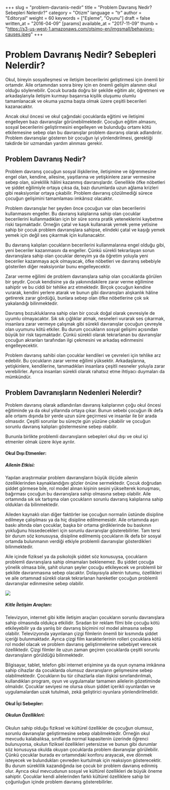 +++
slug = "problem-davranis-nedir"
title = "Problem Davranış Nedir? Sebepleri Nelerdir?"
category = "Otizm"
language = "tr"
author = "Editoryal"
weight = 60
keywords = ["Eşleme", "Oyunu"]
draft = false
written_at = "2016-04-09"
[params]
available_at = "2017-11-09"
thumb = "https://s3-us-west-1.amazonaws.com/otsimo-en/imgsmall/behaviors-causes.jpeg"
+++


# Problem Davranış Nedir? Sebepleri Nelerdir?

Okul, bireyin sosyalleşmesi ve iletişim becerilerini geliştirmesi için önemli bir ortamdır. Aile ortamından sonra birey için en önemli gelişim alanının okul olduğu söylenebilir. Çocuk burada doğru bir şekilde eğitim alır, öğretmeni ve arkadaşlarıyla iletişim kurmayı başarırsa kişilik oluşumu olumlu tamamlanacak ve okuma yazma başta olmak üzere çeşitli becerileri kazanacaktır.

Ancak okul öncesi ve okul çağındaki çocuklarda eğitimi ve iletişimi engelleyen bazı davranışlar görünebilmektedir. Çocuğun eğitim almasını, sosyal becerilerini geliştirmesini engelleyen ve bulunduğu ortamı kötü etkilemesine sebep olan bu davranışlar problem davranış olarak adlandırılır. Problem davranışlar gösteren bir çocuğun iyi yönlendirilmesi, gerektiği takdirde bir uzmandan yardım alınması gerekir.

## Problem Davranış Nedir?

Problem davranış çocuğun sosyal ilişkilerine, iletişimine ve öğrenmesine engel olan, kendine, ailesine, yaşıtlarına ve yetişkinlere zarar vermesine sebep olan, süreklilik hâlini kazanmış davranışlardır. Genellikle öfke nöbetleri ve şiddet eğilimiyle ortaya çıksa da, bazı durumlarda uzun ağlama krizleri gibi reaksiyonlar ortaya çıkabilir. Problem davranış çözülmediği sürece çocuğun gelişimini tamamlaması imkânsız olacaktır.

Problem davranışlar her şeyden önce çocuğun var olan becerilerini kullanmasını engeller. Bu davranış kalıplarına sahip olan çocuklar becerilerini kullanmadıkları için bir süre sonra pratik yeteneklerini kaybetme riski taşımaktadır. Örneğin çatal ve kaşık kullanarak yemek yeme yetisine sahip bir çocuk problem davranışlara sahipse, elindeki çatal ve kaşığı yemek yemek için değil ses çıkarmak için kullanacaktır.

Bu davranış kalıpları çocukların becerilerini kullanmalarına engel olduğu gibi, yeni beceriler kazanmasını da engeller. Çünkü sürekli tekrarlayan sorun davranışlara sahip olan çocuklar deneyim ya da öğretim yoluyla yeni beceriler kazanmaya açık olmayacak, öfke nöbetleri ve davranış sebebiyle gösterilen diğer reaksiyonlar bunu engelleyecektir.

Zarar verme eğilimi de problem davranışlara sahip olan çocuklarda görülen bir şeydir. Çocuk kendisine ya da yakınındakilere zarar verme eğilimine sahiptir ve bu ciddi bir tehlike arz etmektedir. Birçok çocuğun kendine vurarak, kendini yerlere atarak ve bunun gibi davranışları alışkanlık hâline getirerek zarar gördüğü, bunlara sebep olan öfke nöbetlerine çok sık yakalandığı bilinmektedir.

Davranış bozukluklarına sahip olan bir çocuk doğal olarak çevresiyle de uyumlu olmayacaktır. Sık sık çığlıklar atmak, nesneleri vurarak ses çıkarmak, insanlara zarar vermeye çalışmak gibi sürekli davranışlar çocuğun çevreyle olan uyumunu kötü etkiler. Bu durum çocukların sosyal gelişimi açısından büyük bir risk taşımaktadır. Çünkü sürekli olarak tekrarlanan bu davranışlar çocuğun akranları tarafından ilgi çekmesini ve arkadaş edinmesini engelleyecektir.

Problem davranış sahibi olan çocuklar kendileri ve çevreleri için tehlike arz edebilir. Bu çocukların zarar verme eğilimi yüksektir. Arkadaşlarına, yetişkinlere, kendilerine, tanımadıkları insanlara çeşitli nesneler yoluyla zarar verebilirler. Ayrıca insanları sürekli olarak rahatsız etme ihtiyacı duymaları da mümkündür.

## Problem Davranışların Nedenleri Nelerdir?

Problem davranış olarak adlandırılan davranış kalıplarının çoğu okul öncesi eğitiminde ya da okul yıllarında ortaya çıkar. Bunun sebebi çocuğun ilk defa aile ortamı dışında bir yerde uzun süre geçirmesi ve insanlar ile bir arada olmasıdır. Çeşitli sorunlar bu süreçte gün yüzüne çıkabilir ve çocuğun sorunlu davranış kalıpları göstermesine sebep olabilir.

Bununla birlikte problemli davranışların sebepleri okul dışı ve okul içi etmenler olmak üzere ikiye ayrılır.

#### Okul Dışı Etmenler:

##### _Ailenin Etkisi:_

Yapılan araştırmalar problem davranışların büyük ölçüde ailenin özelliklerinden kaynaklandığını gözler önüne sermektedir. Çocuk doğrudan şiddet görmese bile, rol model alınan kişinin sesini yükselterek konuşması, bağırması çocuğun bu davranışlara sahip olmasına sebep olabilir. Aile ortamında sık sık tartışma olan çocukların sorunlu davranış kalıplarına sahip oldukları da bilinmektedir.

Aileden kaynaklı olan diğer faktörler ise çocuğun normalin üstünde disipline edilmeye çalışılması ya da hiç disipline edilmemesidir. Aile ortamında aşırı baskı altında olan çocuklar, başka bir ortama girdiklerinde bu baskının yokluğunu hissedecekleri için sorunlu davranışlar gösterebilirler. Tam tersi bir durum söz konusuysa, disipline edilmemiş çocukların ilk defa bir sosyal ortamda bulunmanın verdiği etkiyle problemli davranışlar gösterdikleri bilinmektedir.

Aile içinde fiziksel ya da psikolojik şiddet söz konusuysa, çocukların problemli davranışlara sahip olmamaları beklenemez. Bu şiddet çocuğa yönelik olmasa bile, şahit olunan şeyler çocuğu etkileyecek ve problemli bir şekilde davranmasına sebep olacaktır. Dolayısıyla ailenin tutumu, özellikleri ve aile ortamınad sürekli olarak tekrarlanan hareketler çocuğun problemli davranışlar edinmesine sebep olabilir.

![](https://s3-us-west-1.amazonaws.com/otsimo-en/imgsmall/blog_ici/toy_child.jpg)

##### _Kitle İletişim Araçları:_

Televizyon, internet gibi kitle iletişim araçları çocukların sorunlu davranışlara sahip olmasında oldukça etkilidir. Sıradan bir reklam filmi bile çocuğu kötü etkileyebilir ya da yanlış bir davranış biçimini rol model almasına sebep olabilir. Televizyonda yayınlanan çizgi filmlerin önemli bir kısmında şiddet içeriği bulunmaktadır. Ayrıca çizgi film karakterlerinin rolleri çocuklara kötü rol model olacak ve problem davranış geliştirmelerine sebebiyet verecek özelliktedir. Çizgi filmler ile uzun zaman geçiren çocuklarda çeşitli sorunlu davranışların görüldüğü bilinmektedir.

Bilgisayar, tablet, telefon gibi internet erişimine ya da oyun oynama imkânına sahip cihazlar da çocuklarda olumsuz davranışların gelişmesine sebep olabilmektedir. Çocukların bu tür cihazlarla olan ilişkisi sınırlandırılmalı, kullandıkları program, oyun ve uygulamalar tamamen ailelerin gözetiminde olmalıdır. Çocuklar seviyesi ne olursa olsun şiddet içerikli oyunlardan ve uygulamalardan uzak tutulmalı, zekâ geliştirici oyunlara yönlendirilmelidir.


#### Okul İçi Sebepler:

##### _Okulun Özellikleri:_

Okulun sahip olduğu fiziksel ve kültürel özellikler de çocuğun olumsuz, sorunlu davranışlar geliştirmesine sebep olabilmektedir. Örneğin okul mevcudu kalabalıksa, sınıflarda normal kapasitenin üzerinde öğrenci bulunuyorsa, okulun fiziksel özellikleri yetersizse ve bunun gibi durumlar söz konusuysa okulda okuyan çocuklarda problem davranışlar görülebilir. Çünkü çocuklar burada ev ortamındaki konforu arayacak, eve dönmek isteyecek ve bulundukları çevreden kurtulmak için reaksiyon gösterecektir. Bu durum süreklilik kazandığında ise çocuk bir problem davranış edinmiş olur. Ayrıca okul mevcudunun sosyal ve kültürel özellikleri de büyük öneme sahiptir. Çocuklar kendi ailelerinden farklı kültürel özelliklere sahip bir çoğunluğun içinde problem davranış gösterebilirler.
